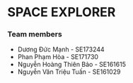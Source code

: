 # SPACE EXPLORER

### Team members

-   Dương Đức Mạnh - SE173244
-   Phan Phạm Hòa - SE171730
-   Nguyễn Hoàng Thiên Bảo - SE161615
-   Nguyễn Văn Triệu Tuấn - SE161029
